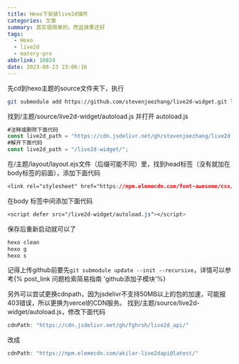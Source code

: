```yaml
---
title: Hexo下安装live2d插件
categories: 文章
summary: 其实很简单的，而且效果还好
tags:
  - Hexo
  - live2d
  - matery-pro
abbrlink: 10824
date: 2023-08-23 23:06:16
---
```

先cd到hexo主题的source文件夹下，执行
```bash
git submodule add https://github.com/stevenjoezhang/live2d-widget.git live2d-widget
```
找到/主题/source/live2d-widget/autoload.js 并打开 autoload.js
```js
#注释或删除下面代码
const live2d_path = "https://cdn.jsdelivr.net/gh/stevenjoezhang/live2d-widget/";
#解开下面代码
const live2d_path = "/live2d-widget/";
```
在/主题/layout/layout.ejs文件（后缀可能不同）里，找到head标签（没有就加在body标签的前面），添加下面代码
```css
<link rel="stylesheet" href="https://npm.elemecdn.com/font-awesome/css/font-awesome.min.css"/ media="defer" onload="this.media='all'">
```
在body 标签中间添加下面代码
```css
<script defer src="/live2d-widget/autoload.js"></script>
```
保存后重新启动就可以了
```bash
hexo clean
hexo g
hexo s
```
记得上传github前要先`git submodule update --init --recursive`，详情可以参考{% post_link 问题检索简易指南 'github添加子模块'%}

另外可以尝试更换cdnpath，因为jsdelivr不支持50MB以上的包的加速，可能报403错误，所以更换为vercel的CDN服务。
找到/主题/source/live2d-widget/autoload.js，修改下面代码
```js
cdnPath: "https://cdn.jsdelivr.net/gh/fghrsh/live2d_api/"
```
改成
```js
cdnPath: "https://npm.elemecdn.com/akilar-live2dapi@latest/"
```
